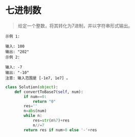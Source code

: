 # 七进制数

> 给定一个整数，将其转化为7进制，并以字符串形式输出。

```
示例 1:

输入: 100
输出: "202"
示例 2:

输入: -7
输出: "-10"
注意: 输入范围是 [-1e7, 1e7] 。
```

```python
class Solution(object):
    def convertToBase7(self, num):
        if num==0:
            return "0"
        res=''
        n=abs(num)
        while n:
            res=str(n%7)+res
            n//=7
        return res if num>0 else '-'+res
```
